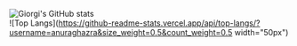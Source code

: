 ![Giorgi's GitHub stats](https://github-readme-stats.vercel.app/api?username=giorgimirianashvili&show_icons=true&theme=transparent)<br>
![Top Langs](https://github-readme-stats.vercel.app/api/top-langs/?username=anuraghazra&size_weight=0.5&count_weight=0.5 width="50px")

